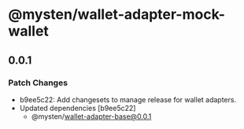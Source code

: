 # @mysten/wallet-adapter-mock-wallet

## 0.0.1

### Patch Changes

- b9ee5c22: Add changesets to manage release for wallet adapters.
- Updated dependencies [b9ee5c22]
  - @mysten/wallet-adapter-base@0.0.1
